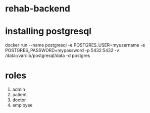 # rehab-backend


# installing postgresql
docker run --name postgresql -e POSTGRES_USER=myusername -e POSTGRES_PASSWORD=mypassword -p 5432:5432 -v /data:/var/lib/postgresql/data -d postgres


# roles

1. admin
2. patient
3. doctor
4. employee
